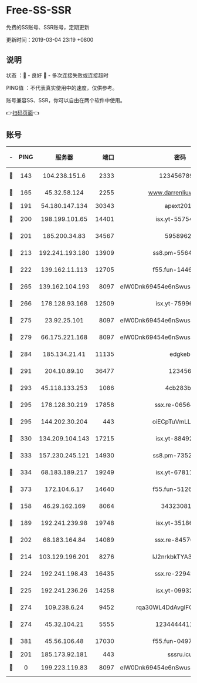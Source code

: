 # Free-SS-SSR

免费的SS账号、SSR账号，定期更新

更新时间：2019-03-04 23:19 +0800

## 说明

状态     ：🙂 - 良好 🙁 - 多次连接失败或连接超时

PING值   ：不代表真实使用中的速度，仅供参考。

账号兼容SS、SSR，你可以自由在两个软件中使用。

👉[扫码页面](https://liesauer.github.io/free-ss-ssr.github.io/)👈

## 账号

|-|PING|服务器|端口|密码|加密方式|区域|
|:----:|:----:|:-----:|-----:|:----:|:----:|:----:|
|🙂|143|104.238.151.6|2333|12345678900|aes-256-cfb|JP|
|🙂|165|45.32.58.124|2255|www.darrenliuwei.com|aes-256-cfb|JP|
|🙂|191|54.180.147.134|30343|apext2019|chacha20|KR|
|🙂|200|198.199.101.65|14401|isx.yt-55754807|aes-256-cfb|US|
|🙂|201|185.200.34.83|34567|59589627|aes-256-cfb|US|
|🙂|213|192.241.193.180|13909|ss8.pm-55642212|aes-256-cfb|US|
|🙂|222|139.162.11.113|12705|f55.fun-14460072|aes-256-cfb|SG|
|🙂|265|139.162.104.193|8097|eIW0Dnk69454e6nSwuspv9DmS201tQ0D|aes-256-cfb|JP|
|🙂|266|178.128.93.168|12509|isx.yt-75996010|aes-256-cfb|SG|
|🙂|275|23.92.25.101|8097|eIW0Dnk69454e6nSwuspv9DmS201tQ0D|aes-256-cfb|US|
|🙂|279|66.175.221.168|8097|eIW0Dnk69454e6nSwuspv9DmS201tQ0D|aes-256-cfb|US|
|🙂|284|185.134.21.41|11135|edgkeb|aes-256-cfb|GB|
|🙂|291|204.10.89.10|36477|123456|aes-256-cfb|US|
|🙂|293|45.118.133.253|1086|4cb283b8|aes-256-cfb|SG|
|🙂|295|178.128.30.219|17858|ssx.re-06564019|aes-256-cfb|SG|
|🙂|295|144.202.30.204|443|oiECpTuVmLLxk4Ts|aes-256-cfb|US|
|🙂|330|134.209.104.143|17215|isx.yt-88492022|aes-256-cfb|SG|
|🙂|333|157.230.245.121|14930|ss8.pm-73529175|aes-256-cfb|SG|
|🙂|334|68.183.189.217|19249|isx.yt-67811831|aes-256-cfb|SG|
|🙂|373|172.104.6.17|14640|f55.fun-51267758|aes-256-cfb|US|
|🙂|158|46.29.162.169|8064|3432308177|aes-256-cfb|RU|
|🙂|189|192.241.239.98|19748|isx.yt-35186982|aes-256-cfb|US|
|🙂|202|68.183.164.84|14089|ssx.re-84576345|aes-256-cfb|US|
|🙂|214|103.129.196.201|8276|lJ2nrkbkTYA30wv0|aes-256-cfb|US|
|🙂|224|192.241.198.43|16435|ssx.re-22943266|aes-256-cfb|US|
|🙂|225|192.241.236.26|14258|isx.yt-09932989|aes-256-cfb|US|
|🙂|274|109.238.6.24|9452|rqa30WL4DdAvgIFG6Fs3znzTa|aes-256-cfb|FR|
|🙂|274|45.32.104.21|5555|1234444411111|aes-256-cfb|SG|
|🙂|381|45.56.106.48|17030|f55.fun-04977203|aes-256-cfb|US|
|🙁|201|185.173.92.181|443|sssru.icu|rc4-md5|RU|
|🙁|0|199.223.119.83|8097|eIW0Dnk69454e6nSwuspv9DmS201tQ0D|aes-256-cfb|US|
